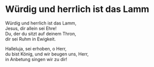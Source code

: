 # Würdig und herrlich ist das Lamm

Würdig und herrlich ist das Lamm,   
Jesus, dir allein sei Ehre!  
Du, der du sitzt auf deinem Thron,   
dir sei Ruhm  in Ewigkeit.

Halleluja, sei erhoben, o Herr,   
du bist König, und wir beugen uns, Herr,   
in Anbetung singen wir zu dir!
